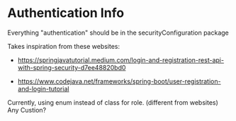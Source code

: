 # Authentication Info 

Everything "authentication" should be in the securityConfiguration package

Takes inspiration from these websites:

- https://springjavatutorial.medium.com/login-and-registration-rest-api-with-spring-security-d7ee48820bd0

- https://www.codejava.net/frameworks/spring-boot/user-registration-and-login-tutorial

Currently, using enum instead of class for role. (different from websites)
Any Custion?
